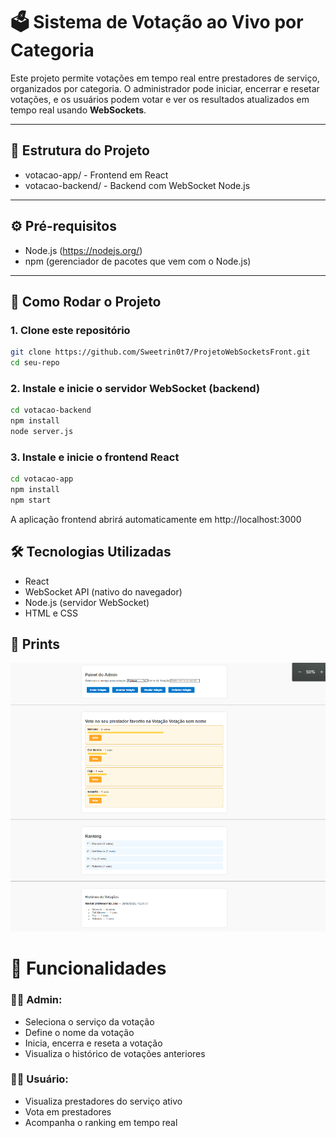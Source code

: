 # 🗳️ Sistema de Votação ao Vivo por Categoria

Este projeto permite votações em tempo real entre prestadores de serviço, organizados por categoria. O administrador pode iniciar, encerrar e resetar votações, e os usuários podem votar e ver os resultados atualizados em tempo real usando **WebSockets**.

---

## 📁 Estrutura do Projeto

- votacao-app/ - Frontend em React
- votacao-backend/ - Backend com WebSocket Node.js


---

## ⚙️ Pré-requisitos

- Node.js (https://nodejs.org/)
- npm (gerenciador de pacotes que vem com o Node.js)

---

## 🚀 Como Rodar o Projeto

### 1. Clone este repositório

```bash
git clone https://github.com/Sweetrin0t7/ProjetoWebSocketsFront.git
cd seu-repo 
```

### 2. Instale e inicie o servidor WebSocket (backend)
```bash
cd votacao-backend
npm install
node server.js
```

### 3. Instale e inicie o frontend React
```bash
cd votacao-app
npm install
npm start
```
A aplicação frontend abrirá automaticamente em http://localhost:3000

## 🛠️ Tecnologias Utilizadas
- React
- WebSocket API (nativo do navegador)
- Node.js (servidor WebSocket)
- HTML e CSS

## 📸 Prints
![alt text](image.png)

# 🧩 Funcionalidades
### 👩‍💼 Admin:
- Seleciona o serviço da votação
- Define o nome da votação
- Inicia, encerra e reseta a votação
- Visualiza o histórico de votações anteriores

### 🙋‍♂️ Usuário:
- Visualiza prestadores do serviço ativo
- Vota em prestadores
- Acompanha o ranking em tempo real
